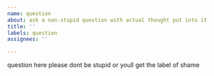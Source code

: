 ```yaml
---
name: question
about: ask a non-stupid question with actual thought put into it
title: ''
labels: question
assignees: ''

---
```


question here
please dont be stupid or youll get the label of shame
